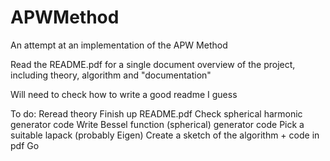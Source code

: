 # APWMethod
An attempt at an implementation of the APW Method

Read the README.pdf for a single document overview of the project, including theory, algorithm and "documentation"

Will need to check how to write a good readme I guess

To do:
  Reread theory
  Finish up README.pdf
  Check spherical harmonic generator code
  Write Bessel function (spherical) generator code
  Pick a suitable lapack (probably Eigen)
  Create a sketch of the algorithm + code in pdf
  Go
